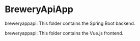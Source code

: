 # BreweryApiApp

breweryappapi:
This folder contains the Spring Boot backend.

breweryappapi:
This folder contains the Vue.js frontend.
